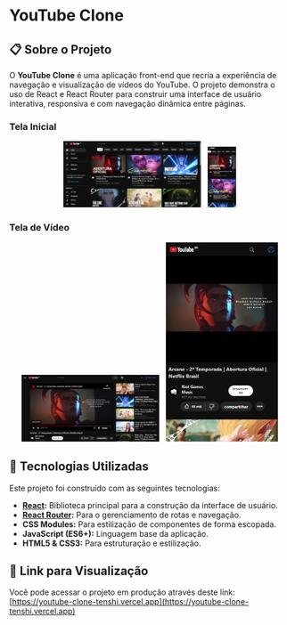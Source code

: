 # YouTube Clone

## 📋 Sobre o Projeto

O **YouTube Clone** é uma aplicação front-end que recria a experiência de navegação e visualização de vídeos do YouTube. O projeto demonstra o uso de React e React Router para construir uma interface de usuário interativa, responsiva e com navegação dinâmica entre páginas.

### Tela Inicial
<p align="center">
  <img src="Imagens/tela1.png" alt="Visão do projeto no desktop" width="49%">
  &nbsp;
  <img src="Imagens/tela1-mobile.png" alt="Visão do projeto no mobile" width="10%">
</p>

### Tela de Vídeo
<p align="center">
  <img src="Imagens/tela.png" alt="Visão da página de vídeo no desktop" width="49%">
  &nbsp;
  <img src="Imagens/telaMobile.png" alt="Visão da página de vídeo no mobile" width="40%">
</p>

## 🚀 Tecnologias Utilizadas

Este projeto foi construído com as seguintes tecnologias:

- **[React](https://react.dev/):** Biblioteca principal para a construção da interface de usuário.
- **[React Router](https://reactrouter.com/):** Para o gerenciamento de rotas e navegação.
- **CSS Modules:** Para estilização de componentes de forma escopada.
- **JavaScript (ES6+):** Linguagem base da aplicação.
- **HTML5 & CSS3:** Para estruturação e estilização.

## 🔗 Link para Visualização

Você pode acessar o projeto em produção através deste link:
[https://youtube-clone-tenshi.vercel.app](https://youtube-clone-tenshi.vercel.app)
